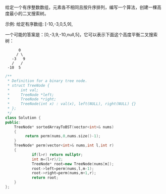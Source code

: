 给定一个有序整数数组，元素各不相同且按升序排列，编写一个算法，创建一棵高度最小的二叉搜索树。

示例:
给定有序数组: [-10,-3,0,5,9],

一个可能的答案是：[0,-3,9,-10,null,5]，它可以表示下面这个高度平衡二叉搜索树：

          0 
         / \ 
       -3   9 
       /   / 
     -10  5 

```cpp
/**
 * Definition for a binary tree node.
 * struct TreeNode {
 *     int val;
 *     TreeNode *left;
 *     TreeNode *right;
 *     TreeNode(int x) : val(x), left(NULL), right(NULL) {}
 * };
 */
class Solution {
public:
    TreeNode* sortedArrayToBST(vector<int>& nums) 
    {
         return perm(nums,0,nums.size()-1);
    }
    TreeNode* perm(vector<int>& nums,int l,int r)
    {
            if(l>r) return nullptr;
            int m=(l+r)/2;
            TreeNode* root=new TreeNode(nums[m]);
            root->left=perm(nums,l,m-1);
            root->right=perm(nums,m+1,r);
            return root; 
    }
};

```


